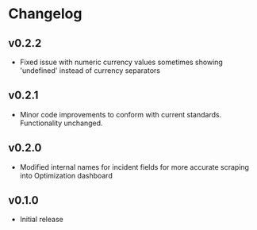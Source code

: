# Changelog

## v0.2.2

- Fixed issue with numeric currency values sometimes showing 'undefined' instead of currency separators

## v0.2.1

- Minor code improvements to conform with current standards. Functionality unchanged.

## v0.2.0

- Modified internal names for incident fields for more accurate scraping into Optimization dashboard

## v0.1.0

- Initial release
